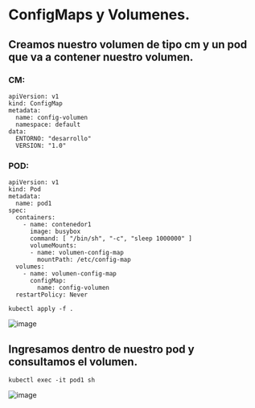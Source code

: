 # ConfigMaps y Volumenes.
## Creamos nuestro volumen de tipo cm y un pod que va a contener nuestro volumen.
### CM:
```
apiVersion: v1
kind: ConfigMap
metadata:
  name: config-volumen
  namespace: default
data:
  ENTORNO: "desarrollo"
  VERSION: "1.0" 
```
### POD:
```
apiVersion: v1
kind: Pod
metadata:
  name: pod1
spec:
  containers:
    - name: contenedor1
      image: busybox
      command: [ "/bin/sh", "-c", "sleep 1000000" ]
      volumeMounts:
      - name: volumen-config-map
        mountPath: /etc/config-map
  volumes:
    - name: volumen-config-map
      configMap:
        name: config-volumen
  restartPolicy: Never
```
```
kubectl apply -f .
```
![image](https://github.com/user-attachments/assets/5972254a-2d4e-48dd-b32b-3cbfe8a9e67e)

## Ingresamos dentro de nuestro pod y consultamos el volumen.
```
kubectl exec -it pod1 sh
```
![image](https://github.com/user-attachments/assets/d0067b75-b3f1-476c-b596-3b365e45a95b)
